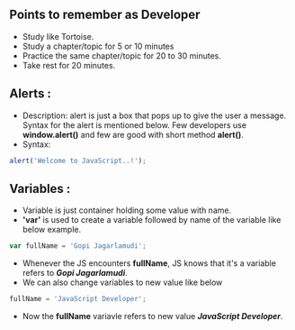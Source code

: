 ## Points to remember as Developer
- Study like Tortoise.
- Study a chapter/topic for 5 or 10 minutes
- Practice the same chapter/topic for 20 to 30 minutes.
- Take rest for 20 minutes.

## Alerts :
- Description: alert is just a box that pops up to give the user a message. Syntax for the alert is mentioned below. Few developers use **window.alert()** and few are good with short method **alert()**.
- Syntax: 
```js
alert('Welcome to JavaScript..!');
```

## Variables :
- Variable is just container holding some value with name. 
- **'var'** is used to create a variable followed by name of the variable like below example.
```js
var fullName = 'Gopi Jagarlamudi';
```
- Whenever the JS encounters **fullName**, JS knows that it's a variable refers to ***Gopi Jagarlamudi***.
- We can also change variables to new value like below
```js
fullName = 'JavaScript Developer';
```
- Now the **fullName** variavle refers to new value ***JavaScript Developer***.
<!--stackedit_data:
eyJoaXN0b3J5IjpbLTIyMzYxNTk5NSw0NTc0MDE4ODUsOTM2OT
kxNjMxLDE5MzM1ODk0MjcsLTQ3NjE4MTU5XX0=
-->